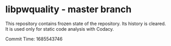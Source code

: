 # libpwquality - master branch

This repository contains frozen state of the repository.
Its history is cleared. It is used only for static code
analysis with Codacy.

Commit Time: 1685543746